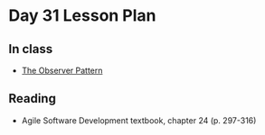 # Day 31 Lesson Plan

## In class

- [The Observer Pattern](../activities/activity16-1observerPattern.md)

## Reading

- Agile Software Development textbook, chapter 24 (p. 297-316)
